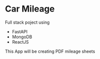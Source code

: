 # Car Mileage
Full stack poject using
* FastAPI
* MongoDB
* ReactJS

This App will be creating PDF mileage sheets
